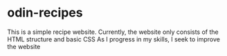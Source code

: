 # odin-recipes

This is a simple recipe website.
Currently, the website only consists of the HTML structure and basic CSS
As I progress in my skills, I seek to improve the website
